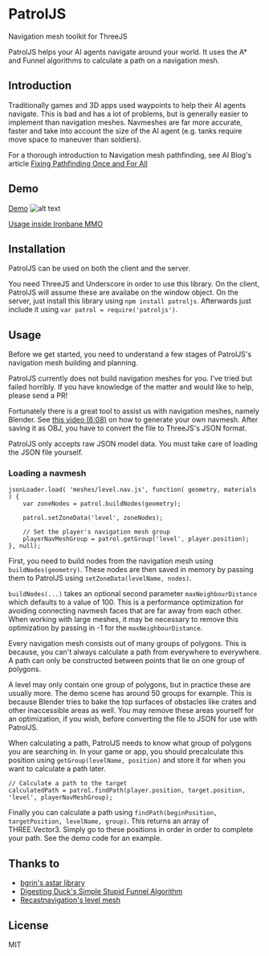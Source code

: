 # PatrolJS
Navigation mesh toolkit for ThreeJS

PatrolJS helps your AI agents navigate around your world. It uses the A* and Funnel algorithms to calculate a path on a navigation mesh.

## Introduction

Traditionally games and 3D apps used waypoints to help their AI agents navigate. This is bad and has a lot of problems, but is generally easier to implement than navigation meshes. Navmeshes are far more accurate, faster and take into account the size of the AI agent (e.g. tanks require move space to maneuver than soldiers).

For a thorough introduction to Navigation mesh pathfinding, see AI Blog's article [Fixing Pathfinding Once and For All](http://www.ai-blog.net/archives/000152.html)

## Demo

[Demo](http://nickjanssen.github.io/PatrolJS/demo/demo.html)
![alt text](https://github.com/nickjanssen/PatrolJS/raw/master/patroljs.gif "PatrolJS Demo")

[Usage inside Ironbane MMO](https://www.youtube.com/watch?v=p6c9VFoYxrk)

## Installation

PatrolJS can be used on both the client and the server.

You need ThreeJS and Underscore in order to use this library. On the client, PatrolJS will assume these are availabe on the window object. On the server, just install this library using `npm install patroljs`. Afterwards just include it using `var patrol = require('patroljs')`.

## Usage

Before we get started, you need to understand a few stages of PatrolJS's navigation mesh building and planning.

PatrolJS currently does not build navigation meshes for you. I've tried but failed horribly. If you have knowledge of the matter and would like to help, please send a PR!

Fortunately there is a great tool to assist us with navigation meshes, namely Blender.
See [this video (6:08)](https://youtu.be/v4d_6ZCGlAg?t=6m8s) on how to generate your own navmesh.
After saving it as OBJ, you have to convert the file to ThreeJS's JSON format.

PatrolJS only accepts raw JSON model data. You must take care of loading the JSON file yourself.

### Loading a navmesh
```
jsonLoader.load( 'meshes/level.nav.js', function( geometry, materials ) {
	var zoneNodes = patrol.buildNodes(geometry);

	patrol.setZoneData('level', zoneNodes);

	// Set the player's navigation mesh group
	playerNavMeshGroup = patrol.getGroup('level', player.position);
}, null);
```

First, you need to build nodes from the navigation mesh using `buildNodes(geometry)`. These nodes are then saved in memory by passing them to PatrolJS using `setZoneData(levelName, nodes)`.

`buildNodes(...)` takes an optional second parameter `maxNeighbourDistance` which defaults to a value of 100. This is a performance optimization for avoiding connecting navmesh faces that are far away from each other. When working with large meshes, it may be necessary to remove this optimization by passing in -1 for the `maxNeighbourDistance`.

Every navigation mesh consists out of many groups of polygons. This is because, you can't always calculate a path from everywhere to everywhere. A path can only be constructed between points that lie on one group of polygons.

A level may only contain one group of polygons, but in practice these are usually more. The demo scene has around 50 groups for example. This is because Blender tries to bake the top surfaces of obstacles like crates and other inaccessible areas as well. You may remove these areas yourself for an optimization, if you wish, before converting the file to JSON for use with PatrolJS.

When calculating a path, PatrolJS needs to know what group of polygons you are searching in. In your game or app, you should precalculate this position using `getGroup(levelName, position)` and store it for when you want to calculate a path later.

```
// Calculate a path to the target
calculatedPath = patrol.findPath(player.position, target.position, 'level', playerNavMeshGroup);
```

Finally you can calculate a path using `findPath(beginPosition, targetPosition, levelName, group)`. This returns an array of THREE.Vector3. Simply go to these positions in order in order to complete your path. See the demo code for an example.

## Thanks to

* [bgrin's astar library](https://github.com/bgrins/javascript-astar)
* [Digesting Duck's Simple Stupid Funnel Algorithm](http://digestingduck.blogspot.jp/2010/03/simple-stupid-funnel-algorithm.html)
* [Recastnavigation's level mesh](https://github.com/memononen/recastnavigation)

## License

MIT
